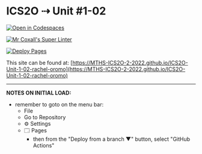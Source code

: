 # ICS2O ⇢ Unit #1-02

[![Open in Codespaces](https://classroom.github.com/assets/launch-codespace-f4981d0f882b2a3f0472912d15f9806d57e124e0fc890972558857b51b24a6f9.svg)](https://classroom.github.com/open-in-codespaces?assignment_repo_id=10098495)

[![Mr Coxall's Super Linter](https://github.com/MTHS-ICS2O-2-2022/ICS2O-Unit-1-02-rachel-oromo/workflows/Mr%20Coxall's%20Super%20Linter/badge.svg)](https://github.com/MTHS-ICS2O-2-2022/ICS2O-Unit-1-02-rachel-oromo/actions)

[![Deploy Pages](https://github.com/MTHS-ICS2O-2-2022/ICS2O-Unit-1-02-rachel-oromo/workflows/Deploy%20Pages/badge.svg)](https://github.com/MTHS-ICS2O-2-2022/ICS2O-Unit-1-02-rachel-oromo/actions)

This site can be found at: [https://MTHS-ICS2O-2-2022.github.io/ICS2O-Unit-1-02-rachel-oromo](https://MTHS-ICS2O-2-2022.github.io/ICS2O-Unit-1-02-rachel-oromo)

---

**NOTES ON INITIAL LOAD:**
- remember to goto on the menu bar:
  - File
  - Go to Repository
  - ⚙ Settings
  - 🗔 Pages
    - then from the "Deploy from a branch ▼" button, select "GitHub Actions"
